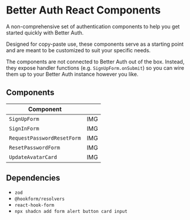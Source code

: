 # Better Auth React Components

A non-comprehensive set of authentication components to help you get started quickly with Better Auth.

Designed for copy-paste use, these components serve as a starting point and are meant to be customized to suit your specific needs.

The components are not connected to Better Auth out of the box. Instead, they expose handler functions (e.g. `SignUpForm.onSubmit`) so you can wire them up to your Better Auth instance however you like.

## Components

| Component  |  |
| ------------- | ------------- |
| `SignUpForm`  | IMG  |
| `SignInForm`  | IMG  |
| `RequestPasswordResetForm`  | IMG  |
| `ResetPasswordForm`  | IMG  |
| `UpdateAvatarCard`  | IMG  |

## Dependencies
- `zod`
- `@hookform/resolvers`
-  `react-hook-form`
-  `npx shadcn add form alert button card input` 
